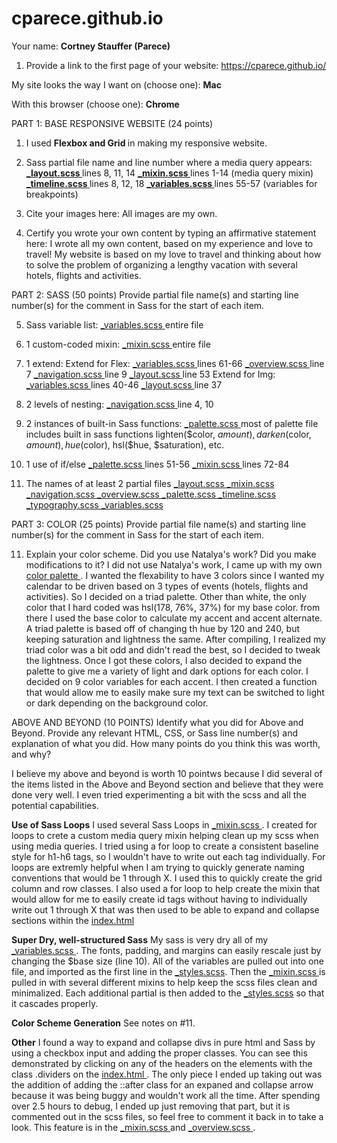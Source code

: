 # cparece.github.io
Your name: 
<b>Cortney Stauffer (Parece)</b>

1. Provide a link to the first page of your website: <a href="https://cparece.github.io/">https://cparece.github.io/</a>

My site looks the way I want on (choose one): <b>Mac</b>

With this browser (choose one): <b>Chrome </b>

PART 1: BASE RESPONSIVE WEBSITE (24 points)

1. I used <b> Flexbox and Grid </b> in making my responsive website.

2. Sass partial file name and line number where a media query appears:
<b> <a href="cparece.github.io/styles/_layout.scss"> _layout.scss </a> </b>lines 8, 11, 14
<b> <a href="cparece.github.io/styles/_mixin.scss"> _mixin.scss </a> </b>lines 1-14 (media query mixin)
<b> <a href="cparece.github.io/styles/_timeline.scss"> _timeline.scss </a></b> lines 8, 12, 18
<b><a href="cparece.github.io/styles/_variables.scss"> _variables.scss </a> </b> lines 55-57 (variables for breakpoints)

3. Cite your images here: All images are my own.

4. Certify you wrote your own content by typing an affirmative statement here: I wrote all my own content, based on my experience and love to travel! My website is based on my love to travel and thinking about how to solve the problem of organizing a lengthy vacation with several hotels, flights and activities.

PART 2: SASS (50 points)
Provide partial file name(s) and starting line number(s) for the comment in Sass for the start of each item.

5. Sass variable list: 
       <a href="cparece.github.io/styles/_variables.scss"> _variables.scss </a> entire file
      

6. 1 custom-coded mixin:
       <a href="cparece.github.io/styles/_mixin.scss"> _mixin.scss </a> entire file


7. 1 extend:
Extend for Flex:
       <a href="cparece.github.io/styles/_variables.scss"> _variables.scss </a> lines 61-66
       <a href="cparece.github.io/styles/_overview.scss"> _overview.scss </a> line 7
       <a href="cparece.github.io/styles/_navigation.scss"> _navigation.scss </a> line 9
       <a href="cparece.github.io/styles/_layout.scss"> _layout.scss </a> line 53
Extend for Img:
       <a href="cparece.github.io/styles/_variables.scss"> _variables.scss </a> lines 40-46
       <a href="cparece.github.io/styles/_layout.scss"> _layout.scss </a> line 37

8. 2 levels of nesting:
       <a href="cparece.github.io/styles/_navigation.scss"> _navigation.scss </a> line 4, 10

9. 2 instances of built-in Sass functions:
       <a href="cparece.github.io/styles/_palette.scss"> _palette.scss </a> most of palette file includes built in sass functions lighten($color, $amount), darken($color, $amount), hue($color), hsl($hue, $saturation), etc.

10. 1 use of if/else
       <a href="cparece.github.io/styles/_palette.scss"> _palette.scss </a> lines 51-56
       <a href="cparece.github.io/styles/_mixin.scss"> _mixin.scss </a> lines 72-84

11. The names of at least 2 partial files
       <a href="cparece.github.io/styles/_layout.scss"> _layout.scss </a>
       <a href="cparece.github.io/styles/_mixin.scss"> _mixin.scss </a>
       <a href="cparece.github.io/styles/_navigation.scss"> _navigation.scss </a>
       <a href="cparece.github.io/styles/_overview.scss"> _overview.scss </a>
       <a href="cparece.github.io/styles/_palette.scss"> _palette.scss </a>
       <a href="cparece.github.io/styles/_timeline.scss"> _timeline.scss </a>
       <a href="cparece.github.io/styles/_typography.scss"> _typography.scss </a>
       <a href="cparece.github.io/styles/_variables.scss"> _variables.scss </a>


PART 3: COLOR  (25 points)
Provide partial file name(s) and starting line number(s) for the comment in Sass for the start of each item.

11. Explain your color scheme. Did you use Natalya's work? Did you make modifications to it?
I did not use Natalya's work, I came up with my own <a href="cparece.github.io/styles/_palette.scss"> color palette </a>. I wanted the flexability to have 3 colors since I wanted my calendar to be driven based on 3 types of events (hotels, flights and activities). So I decided on a triad palette. Other than white, the only color that I hard coded was hsl(178, 76%, 37%) for my base color. from there I used the base color to calculate my accent and accent alternate. A triad palette is based off of changing th hue by 120 and 240, but keeping saturation and lightness the same. After compiling, I realized my triad color was a bit odd and didn't read the best, so I decided to tweak the lightness. Once I got these colors, I also decided to expand the palette to give me a variety of light and dark options for each color. I decided on 9 color variables for each accent. I then created a function that would allow me to easily make sure my text can be switched to light or dark depending on the background color.



ABOVE AND BEYOND (10 POINTS)
Identify what you did for Above and Beyond. Provide any relevant HTML, CSS, or Sass line number(s) and explanation of what you did. How many points do you think this was worth, and why?

I believe my above and beyond is worth 10 pointws because I did several of the items listed in the Above and Beyond section and believe that they were done very well. I even tried experimenting a bit with the scss and all the potential capabilities.

<b>Use of Sass Loops</b>
I used several Sass Loops in <a href="cparece.github.io/styles/_mixin.scss"> _mixin.scss </a>. I created for loops to crete a custom media query mixin helping clean up my scss when using media queries. I tried using a for loop to create a consistent baseline style for h1-h6 tags, so I wouldn't have to write out each tag individually. For loops are extremly helpful when I am trying to quickly generate naming conventions that would be 1 through X. I used this to quickly create the grid column and row classes. I also used a for loop to help create the mixin that would allow for me to easily create id tags without having to individually write out 1 through X that was then used to be able to expand and collapse sections within the <a href="cparece.github.io/index.html"> index.html </a>

<b>Super Dry, well-structured Sass</b>
My sass is very dry all of my <a href="cparece.github.io/styles/_variables.scss"> _variables.scss </a>. The fonts, padding, and margins can easily rescale just by changing the $base size (line 10). All of the variables are pulled out into one file, and imported as the first line in the <a href="cparece.github.io/styles/_styles.scss"> _styles.scss</a>. Then the <a href="cparece.github.io/styles/_mixin.scss"> _mixin.scss </a> is pulled in with several different mixins to help keep the scss files clean and minimalized. Each additional partial is then added to the <a href="cparece.github.io/styles/_styles.scss"> _styles.scss</a> so that it cascades properly. 

<b>Color Scheme Generation</b>
See notes on #11. 

<b>Other</b>
I found a way to expand and collapse divs in pure html and Sass by using a checkbox input and adding the proper classes. You can see this demonstrated by clicking on any of the headers on the elements with the class .dividers on the <a href="cparece.github.io/index.html"> index.html </a>. The only piece I ended up taking out was the addition of adding the ::after class for an expaned and collapse arrow because it was being buggy and wouldn't work all the time. After spending over 2.5 hours to debug, I ended up just removing that part, but it is commented out in the scss files, so feel free to comment it back in to take a look. This feature is in the <a href="cparece.github.io/styles/_mixin.scss"> _mixin.scss </a> and 
<a href="cparece.github.io/styles/_overview.scss"> _overview.scss </a>.